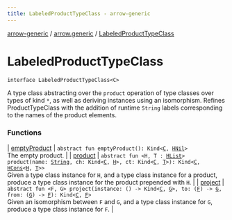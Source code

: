 ```yaml
---
title: LabeledProductTypeClass - arrow-generic
---
```


[arrow-generic](../../index.html) / [arrow.generic](../index.html) / [LabeledProductTypeClass](./index.html)

# LabeledProductTypeClass

`interface LabeledProductTypeClass<C>`

A type class abstracting over the `product` operation of type classes over
types of kind `*`, as well as deriving instances using an isomorphism.
Refines ProductTypeClass with the addition of runtime `String` labels
corresponding to the names of the product elements.

### Functions

| [emptyProduct](empty-product.html) | `abstract fun emptyProduct(): Kind<`[`C`](index.html#C)`, `[`HNil`](../-h-nil/index.html)`>`<br>The empty product. |
| [product](product.html) | `abstract fun <H, T : `[`HList`](../-h-list/index.html)`> product(name: `[`String`](https://kotlinlang.org/api/latest/jvm/stdlib/kotlin/-string/index.html)`, ch: Kind<`[`C`](index.html#C)`, `[`H`](product.html#H)`>, ct: Kind<`[`C`](index.html#C)`, `[`T`](product.html#T)`>): Kind<`[`C`](index.html#C)`, `[`HCons`](../-h-cons/index.html)`<`[`H`](product.html#H)`, `[`T`](product.html#T)`>>`<br>Given a type class instance for `H`, and a type class instance for a product, produce a type class instance for the product prepended with `H`. |
| [project](project.html) | `abstract fun <F, G> project(instance: () -> Kind<`[`C`](index.html#C)`, `[`G`](project.html#G)`>, to: (`[`F`](project.html#F)`) -> `[`G`](project.html#G)`, from: (`[`G`](project.html#G)`) -> `[`F`](project.html#F)`): Kind<`[`C`](index.html#C)`, `[`F`](project.html#F)`>`<br>Given an isomorphism between `F` and `G`, and a type class instance for `G`, produce a type class instance for `F`. |

